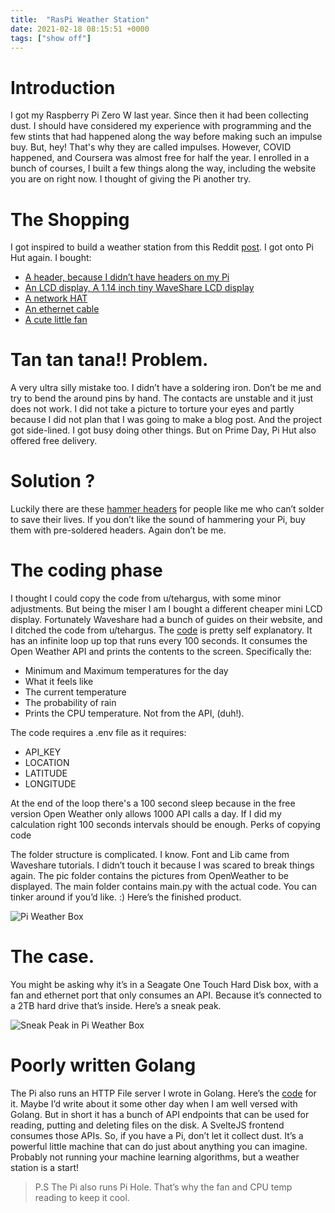 ```yaml
---
title:  "RasPi Weather Station"
date: 2021-02-18 08:15:51 +0000
tags: ["show off"]
---
```


# Introduction

I got my Raspberry Pi Zero W last year. Since then it had been 
collecting dust. I should have considered my experience with programming
and the few stints that had happened along the way before making such 
an impulse buy. But, hey! That's why they are called impulses. However, 
COVID happened, and Coursera was almost free for half the year. I 
enrolled in a bunch of courses, I built a few things along the way, 
including the website you are on right now. I thought of giving the Pi 
another try.

# The Shopping

I got inspired to build a weather station from this Reddit [post](https://www.reddit.com/r/raspberry_pi/comments/nrus9l/i_too_built_uteharguss_weather_station_and_it_is/). I got onto Pi Hut again. I bought:

- [A header, because I didn’t have headers on my Pi](https://thepihut.com/products/gpio-header-for-raspberry-pi-a-b-pi-2-pi-3-pi-4-zero)
- [An LCD display, A 1.14 inch tiny WaveShare LCD display](https://thepihut.com/products/1-14-ips-lcd-display-module-240x135?variant=39693670252739)
- [A network HAT](https://thepihut.com/products/ethernet-and-usb-hub-hat-for-raspberry-pi?variant=31844897488958)
- [An ethernet cable](https://thepihut.com/products/rj45-cat5e-ethernet-lan-cable-2m-black?variant=20063167578174)
- [A cute little fan](https://thepihut.com/products/miniature-5v-cooling-fan-for-raspberry-pi-and-other-computers?variant=31955934417)

# Tan tan tana!! Problem.

A very ultra silly mistake too. I didn’t have a soldering iron. Don’t
be me and try to bend the around pins by hand. The contacts are 
unstable and it just does not work. I did not take a picture to torture 
your eyes and partly because I did not plan that I was going to make a 
blog post. And the project got side-lined. I got busy doing other 
things. But on Prime Day, Pi Hut also offered free delivery. 

# Solution ?
Luckily there are these [hammer headers](https://thepihut.com/products/gpio-hammer-header-solderless?variant=28950933073)
for people like me who can’t solder to save their lives. If you don’t 
like the sound of hammering your Pi, buy them with pre-soldered headers.
Again don’t be me. 

# The coding phase
I thought I could copy the code from u/tehargus, with some minor 
adjustments. But being the miser I am I bought a different cheaper mini 
LCD display. Fortunately Waveshare had a bunch of guides on their 
website, and I ditched the code from u/tehargus. 
The [code](https://github.com/syedzayyan/pi_weather) is pretty self explanatory. It has an infinite loop up top that runs every 
100 seconds. It consumes the Open Weather API and prints the contents to
the screen. Specifically the:

- Minimum and Maximum temperatures for the day
- What it feels like
- The current temperature
- The probability of rain
- Prints the CPU temperature. Not from the API, (duh!).

The code requires a .env file as it requires:

- API_KEY
- LOCATION
- LATITUDE
- LONGITUDE

At the end of the loop there's a 100 second sleep because in the free
version Open Weather only allows 1000 API calls a day. If I did my 
calculation right 100 seconds intervals should be enough.
Perks of copying code

The folder structure is complicated. I know. Font and Lib came from 
Waveshare tutorials. I didn’t touch it because I was scared to break 
things again. The pic folder contains the pictures from OpenWeather to 
be displayed. The main folder contains main.py with the actual code. You
 can tinker around if you’d like. :)
Here’s the finished product. 

![Pi Weather Box](/images/whole.jpg)
# The case.
You might be asking why it’s in a Seagate One Touch Hard Disk box, 
with a fan and ethernet port that only consumes an API. Because it’s 
connected to a 2TB hard drive that’s inside. Here’s a sneak peak.

![Sneak Peak in Pi Weather Box](/images/inside-peak.jpg)

# Poorly written Golang
The Pi also runs an HTTP File server I wrote in Golang. Here’s
 the [code](https://github.com/syedzayyan/pi-file-server) for it. Maybe I’d write about it some other day when I am well
 versed with Golang. But in short it has a bunch of API endpoints that 
can be used for reading, putting and deleting files on the disk. A 
SvelteJS frontend consumes those APIs.
So, if you have a Pi, don’t let it collect dust. It’s a powerful 
little machine that can do just about anything you can imagine. Probably
 not running your machine learning algorithms, but a weather station is a
 start!

> P.S The Pi also runs Pi Hole. That’s why the fan and CPU temp reading to keep it cool.
